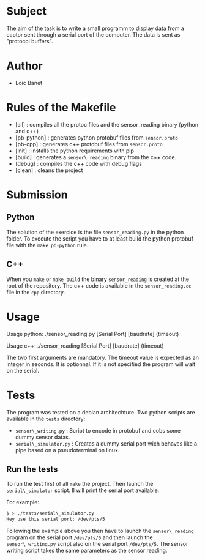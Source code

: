 # Subject

The aim of the task is to write a small programm to display data from a captor
sent through a serial port of the computer. The data is sent as
"protocol buffers".

# Author

* Loic Banet

# Rules of the Makefile

* [all] : compiles all the protoc files and the sensor\_reading binary
        (python and c++)
* [pb-python] : generates python protobuf files from ``sensor.proto``
* [pb-cpp] : generates c++ protobuf files from ``sensor.proto``
* [init] : installs the python requirements with pip
* [build] : generates a ``sensor\_reading`` binary from the c++ code.
* [debug] : compiles the c++ code with debug flags
* [clean] : cleans the project

# Submission

## Python

The solution of the exercice is the file ``sensor_reading.py``
in the python folder. To execute the script you have to at least build
the python protobuf file with the ``make pb-python`` rule.

## C++

When you ``make`` or ``make build`` the binary ``sensor_reading`` is created
at the root of the repository. The c++ code is available in the
``sensor_reading.cc`` file in the ``cpp`` directory.

# Usage

Usage python:
    ./sensor_reading.py [Serial Port] [baudrate] (timeout)

Usage c++:
    ./sensor_reading [Serial Port] [baudrate] (timeout)

The two first arguments are mandatory.
The timeout value is expected as an integer in seconds. It is optionnal.
If it is not specified the program will wait on the serial.

# Tests

The program was tested on a debian architechture. Two python scripts are
available in the ``tests`` directory:
* ``sensor\_writing.py`` : Script to encode in protobuf and cobs
    some dummy sensor datas.
* ``serial\_simulator.py`` : Creates a dummy serial port wich behaves
like a pipe based on a pseudoterminal on linux.

## Run the tests

To run the test first of all ``make`` the project. Then launch the
``serial\_simulator`` script. Il will print the serial port available.

For example:
```bash
$ > ./tests/serial\_simulator.py
Hey use this serial port: /dev/pts/5
```

Following the example above you then have to launch the ``sensor\_reading``
program on the serial port ``/dev/pts/5`` and then launch the
``sensor\_writing.py`` script also on the serial port ``/dev/pts/5``.
The sensor writing script takes the same parameters as the sensor reading.
